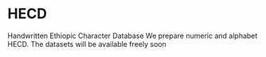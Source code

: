 # HECD
Handwritten Ethiopic Character Database
We prepare numeric and alphabet HECD. 
The datasets will be available freely soon
